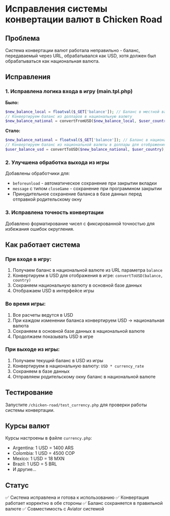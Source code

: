 # Исправления системы конвертации валют в Chicken Road

## Проблема
Система конвертации валют работала неправильно - баланс, передаваемый через URL, обрабатывался как USD, хотя должен был обрабатываться как национальная валюта.

## Исправления

### 1. Исправлена логика входа в игру (main.tpl.php)

**Было:**
```php
$new_balance_local = floatval($_GET['balance']); // Баланс в местной валюте
// Конвертируем баланс из долларов в национальную валюту
$new_balance_national = convertFromUSD($new_balance_local, $user_country);
```

**Стало:**
```php
$new_balance_national = floatval($_GET['balance']); // Баланс в национальной валюте
// Конвертируем баланс из национальной валюты в доллары для отображения в игре
$user_balance_usd = convertToUSD($new_balance_national, $user_country);
```

### 2. Улучшена обработка выхода из игры

Добавлены обработчики для:
- `beforeunload` - автоматическое сохранение при закрытии вкладки
- `message` с типом `closeGame` - сохранение при программном закрытии
- Принудительное сохранение баланса в базе данных перед отправкой родительскому окну

### 3. Исправлена точность конвертации

Добавлено форматирование чисел с фиксированной точностью для избежания ошибок округления.

## Как работает система

### При входе в игру:
1. Получаем баланс в национальной валюте из URL параметра `balance`
2. Конвертируем в USD для отображения в игре: `convertToUSD(balance, country)`
3. Сохраняем национальную валюту в основной базе данных
4. Отображаем USD в интерфейсе игры

### Во время игры:
1. Все расчеты ведутся в USD
2. При каждом изменении баланса конвертируем USD → национальная валюта
3. Сохраняем в основной базе данных в национальной валюте
4. Продолжаем показывать USD в игре

### При выходе из игры:
1. Получаем текущий баланс в USD из игры
2. Конвертируем в национальную валюту: `USD * currency_rate`
3. Сохраняем в базе данных
4. Отправляем родительскому окну баланс в национальной валюте

## Тестирование

Запустите `/chicken-road/test_currency.php` для проверки работы системы конвертации.

## Курсы валют

Курсы настроены в файле `currency.php`:
- Argentina: 1 USD = 1400 ARS
- Colombia: 1 USD = 4500 COP  
- Mexico: 1 USD = 18 MXN
- Brazil: 1 USD = 5 BRL
- И другие...

## Статус
✅ Система исправлена и готова к использованию
✅ Конвертация работает корректно в обе стороны
✅ Баланс сохраняется в правильной валюте
✅ Совместимость с Aviator системой
